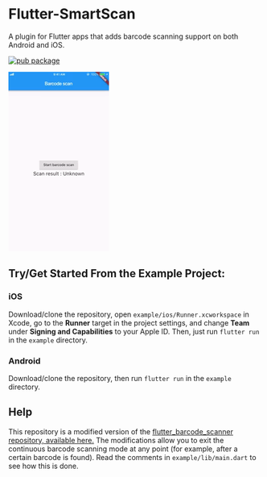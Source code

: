 # Flutter-SmartScan

A plugin for Flutter apps that adds barcode scanning support on both Android and iOS.

[![pub package](https://img.shields.io/pub/v/flutter_smart_scan.svg)](https://pub.dartlang.org/packages/flutter_smart_scan)

![Demo gif](https://github.com/AmolGangadhare/MyProfileRepo/blob/master/flutter_barcode_scanning_demo.gif "Demo")


## Try/Get Started From the Example Project:
### iOS

Download/clone the repository, open `example/ios/Runner.xcworkspace` in Xcode, go to the **Runner** target in the project settings, and change **Team** under **Signing and Capabilities** to your Apple ID. Then, just run `flutter run` in the `example` directory.

### Android

Download/clone the repository, then run `flutter run` in the `example` directory.

## Help
This repository is a modified version of the [flutter_barcode_scanner repository, available here.](https://github.com/AmolGangadhare/flutter_barcode_scanner) The modifications allow you to exit the continuous barcode scanning mode at any point (for example, after a certain barcode is found). Read the comments in `example/lib/main.dart` to see how this is done.